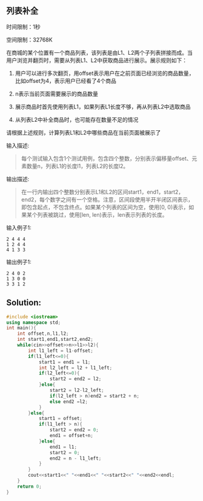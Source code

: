 ## 列表补全
时间限制：1秒

空间限制：32768K

在商城的某个位置有一个商品列表，该列表是由L1、L2两个子列表拼接而成。当用户浏览并翻页时，需要从列表L1、L2中获取商品进行展示。展示规则如下：

1. 用户可以进行多次翻页，用offset表示用户在之前页面已经浏览的商品数量，比如offset为4，表示用户已经看了4个商品

2. n表示当前页面需要展示的商品数量

3. 展示商品时首先使用列表L1，如果列表L1长度不够，再从列表L2中选取商品

4. 从列表L2中补全商品时，也可能存在数量不足的情况

请根据上述规则，计算列表L1和L2中哪些商品在当前页面被展示了


输入描述:
> 每个测试输入包含1个测试用例，包含四个整数，分别表示偏移量offset、元素数量n，列表L1的长度l1，列表L2的长度l2。


输出描述:
> 在一行内输出四个整数分别表示L1和L2的区间start1，end1，start2，end2，每个数字之间有一个空格。注意，区间段使用半开半闭区间表示，即包含起点，不包含终点。如果某个列表的区间为空，使用[0, 0)表示，如果某个列表被跳过，使用[len, len)表示，len表示列表的长度。

输入例子1:
```
2 4 4 4
1 2 4 4
4 1 3 3
```

输出例子1:
```
2 4 0 2
1 3 0 0
3 3 1 2
```

## Solution:
```c++
#include <iostream>
using namespace std;
int main(){
    int offset,n,l1,l2;
    int start1,end1,start2,end2;
    while(cin>>offset>>n>>l1>>l2){
        int l1_left = l1-offset;
        if(l1_left<=0){
            start1 = end1 = l1;
            int l2_left = l2 + l1_left;
            if(l2_left<=0){
                start2 = end2 = l2;
            }else{
                start2 = l2-l2_left;
                if(l2_left > n)end2 = start2 + n;
                else end2 =l2;
            }
        }else{
            start1 = offset;
            if(l1_left > n){
                start2 = end2 = 0;
                end1 = offset+n;
            }else{
                end1 = l1;
                start2 = 0;
                end2 = n - l1_left;
            }
        }
        cout<<start1<<" "<<end1<<" "<<start2<<" "<<end2<<endl;
    }
    return 0;
}
```